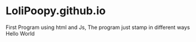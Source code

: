# LoliPoopy.github.io
First Program using html and Js,
The program just stamp in different ways Hello World
